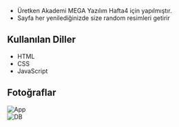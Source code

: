 <!DOCTYPE html>
<html lang="en">
<head>
    <meta charset="UTF-8">
    <meta name="viewport" content="width=device-width, initial-scale=1.0">
    <link rel="stylesheet" href="https://cdn.jsdelivr.net/npm/bootstrap@5.0.0-alpha1/dist/css/bootstrap.min.css">
</head>
<body>

<div class="container mt-5">
        <ul>
            <li>Üretken Akademi MEGA Yazılım Hafta4 için yapılmıştır.</li>
            <li>Sayfa her yenilediğinizde size random resimleri getirir</li>
       </ul>

<div class="mt-3">
        <h2>Kullanılan Diller</h2>
        <ul>
            <li>HTML</li>
            <li>CSS</li>
            <li>JavaScript </li>
        </ul>
    </div>
     
<div class="mt-3">
    <h2>Fotoğraflar</h2>
    <div class="row">
        <div class="col-md-6">
            <img src="https://github.com/bsenator/random-pictures-gallery/assets/69959722/816f242f-7e8e-4e29-9a9f-a81c5f060673" alt="App" class="me-3">
        </div>
        <div class="col-md-6">
            <img src="https://github.com/bsenator/random-pictures-gallery/assets/69959722/b05559f3-c0f4-44a4-a4f7-030d97ca68fe" alt="DB">    
        </div>
    </div>
</div>


</body>
</html>

